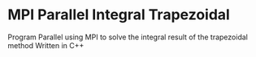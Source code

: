# MPI Parallel Integral Trapezoidal
Program Parallel using MPI to solve the integral result of the trapezoidal method
Written in C++
